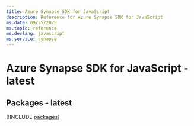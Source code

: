 ```yaml
---
title: Azure Synapse SDK for JavaScript
description: Reference for Azure Synapse SDK for JavaScript
ms.date: 09/25/2025
ms.topic: reference
ms.devlang: javascript
ms.service: synapse
---
```

# Azure Synapse SDK for JavaScript - latest
## Packages - latest
[!INCLUDE [packages](synapse-index.md)]